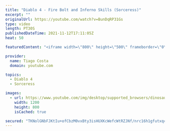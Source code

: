 ```yaml
---
title: "Diablo 4 - Fire Bolt and Inferno Skills (Sorceress)"
excerpt: ""
originalUrl: https://youtube.com/watch?v=BunDqRP31Gs
type: video
length: PT30S
publishedDateTime: 2021-11-12T17:11:05Z
heat: 50

featuredContent: "<iframe width=\"800\" height=\"500\" frameborder=\"0\" src=\"https://www.youtube.com/embed/BunDqRP31Gs\" allow=\"accelerometer; autoplay; encrypted-media; gyroscope; picture-in-picture\" allowfullscreen></iframe>"

provider:
  name: Tiago Costa
  domain: youtube.com

topics:
  - Diablo 4
  - Sorceress

images:
  - url: https://www.youtube.com/img/desktop/supported_browsers/dinosaur.png
    width: 1200
    height: 800
    isCached: true

secured: "TKNolGNbFJKtIu+ofCbzM0vxBty3isHUXKcWefcWtRZJNf/nrc16h1gfutxqc3LdK4Qd8TU5tJ7AZm7nb/0/V8LNA25NfQiOTDJe7jUOwN7HnNwvaBKj5ODrEa0fAQj+FF/qK64LJjzc02yqVkV2sfJCtTEn3UZ/AmQVZkb9p4gEIEpRAMApq0/cNS18ao88gHB4LR06nnvpqfoe7K8uCFoH0Bv89LGpB9UYEN577OjrYYVYPd/cjpb3K7S0KF+RZsTVJYneMaWHM0SqAataooCPChchZKxQdJLLNG/bXKtL65SmBrjChdp7JXRZkOTkuhiBXM0JbI2HxhHDaxnAIzns2NzEIvtH1Wsmht4DV4W3tMRkKAj//HK9kmXiKVliXLoRTJpvUjNx1mDoZrr92kv2C6vknWTx+ZEtR+g2P+I=;3uO1bSydtmcHnQNMHlxvZQ=="
---
```


